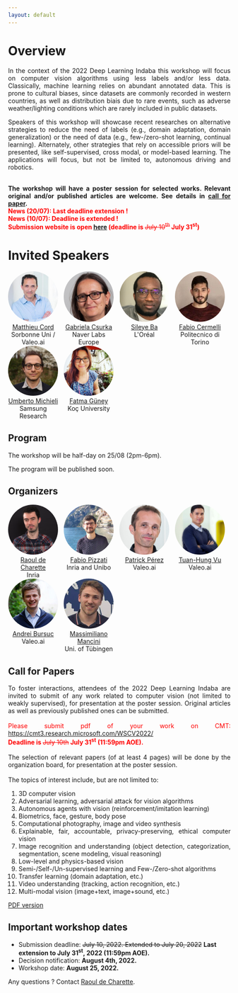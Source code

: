 ```yaml
---
layout: default
---
```

<style> 
.center {
  display: block;
  margin-left: auto;
  margin-right: auto;
  width: 75%;
} </style>

# Overview
<div style="text-align: justify">
  In the context of the 2022 Deep Learning Indaba this workshop will focus on computer vision algorithms using less labels and/or less data. 
Classically, machine learning relies on abundant annotated data. This is prone to cultural biases, since datasets are commonly recorded in western countries,  as well as distribution biais due to rare events, such as adverse weather/lighting conditions which are rarely included in public datasets.<br>

Speakers of this workshop will showcase recent researches on alternative strategies to reduce the need of labels (e.g., domain adaptation, domain generalization) or the need of data (e.g., few-/zero-shot learning, continual learning). Alternately, other strategies that rely on accessible priors will be presented, like self-supervised, cross modal, or model-based learning. The applications will focus, but not be limited to, autonomous driving and robotics.
<br><br>

<b>The workshop will have a poster session for selected works. Relevant original and/or published articles are welcome. See details in <a href="#call-for-papers">call for paper</a>.<br> 
<span style="color: red;">
News (20/07): Last deadline extension !<br>
News (10/07): Deadline is extended !<br>
Submission website is open <a href="https://cmt3.research.microsoft.com/WSCV2022/" target="_blank">here</a> (deadline is <span style="text-decoration: line-through; font-weight: normal;">July 10<sup>th</sup></span> July 31<sup>st</sup>)<br></span>
</b>
</div>

# Invited Speakers
<div style="display: flex">
  <div style="width:22.5%; text-align: center;">
    <a href="http://webia.lip6.fr/~cord/" target="_blank">
    <img alt="Matthieu Cord" src="pics/matthieu_cord.jpg" style ="border-radius: 50%; object-fit: cover; width = 100%; aspect-ratio: 1;">
    <br>
    Matthieu Cord</a><br>
    Sorbonne Uni / Valeo.ai
  </div>
  
  <div style="width:2.5%">
  </div>

  <div style="width:22.5%; text-align: center;">
    <a href="https://scholar.google.fr/citations?user=PXm1lPAAAAAJ" target="_blank">
    <img alt="Gabriela Csurka" src="pics/gabriela_csurka.jpg" style ="border-radius: 50%; object-fit: cover; width = 100%; aspect-ratio: 1;">
    <br>
    Gabriela Csurka</a><br>
    Naver Labs Europe
  </div>
  
  <div style="width:2.5%">
  </div>

  <div style="width:22.5%; text-align: center;">
    <a href="https://sites.google.com/site/sileyeoba/" target="_blank">
    <img alt="Sileye Ba" src="pics/sileye_ba.png" style ="border-radius: 50%; object-fit: cover; width = 100%; aspect-ratio: 1;">
    <br>
    Sileye Ba</a><br>
    L'Oréal
  </div>
  
  <div style="width:2.5%">
  </div>
  
  <div style="width:22.5%; text-align: center;">
    <a href="https://fcdl94.github.io/" target="_blank">
    <img alt="Fabio Cermelli" src="pics/fabio_cermelli.jpg" style ="border-radius: 50%; object-fit: cover; width = 100%; aspect-ratio: 1;">
    <br>
    Fabio Cermelli</a><br>
    Politecnico di Torino
  </div>
</div>
<div style="display: flex">
  <div style="width:22.5%; text-align: center;">
    <a href="https://umbertomichieli.github.io/" target="_blank">
    <img alt="Umberto Michieli" src="pics/umberto_michieli.jpg" style ="border-radius: 50%; object-fit: cover; width = 100%; aspect-ratio: 1;">
    <br>
    Umberto Michieli</a><br>
    Samsung Research
  </div>
  
  <div style="width:2.5%">
  </div>

  <div style="width:22.5%; text-align: center;">
    <a href="https://mysite.ku.edu.tr/fguney/" target="_blank">
    <img alt="Fatma G&uuml;ney" src="pics/fatma_guney.jpg" style ="border-radius: 50%; object-fit: cover; width = 100%; aspect-ratio: 1;">
    <br>
    Fatma G&uuml;ney</a><br>
    Koç University
  </div>
</div>

## Program
The workshop will be half-day on 25/08 (2pm-6pm).

The program will be published soon.

<!--
:

| Time (CET) | Event |
| ----- | ----- |
| 14:00 | Opening remarks (10 min) |
| 14:10 | Invited talk 1 (50 min) |
| 15:00 | Invited talk 2 (30 min) |
| 15:30 | Invited talk 3 (30 min) |
| 16:00 | coffee break   (10 min) |
| 16:10 | Poster session (50 min) |
| 17:00 | Invited talk 4 (30 min) |
| 17:30 | Invited talk 5 (30 min) |
| 18:00 | End of the workshop |
//-->

## Organizers
<div style="display: flex">
  <div style="width:22.5%; text-align: center;">
    <a href="https://team.inria.fr/rits/membres/raoul-de-charette/">
    <img alt="Raoul de Charette" src="pics/raoul_de-charette.png" style ="border-radius: 50%; object-fit: cover; width = 100%; aspect-ratio: 1;">
    <br>
    Raoul de Charette</a><br>
    Inria
  </div>
  
  <div style="width:2.5%">
  </div>

  <div style="width:22.5%; text-align: center;">
    <a href="https://fabvio.github.io/">
    <img alt="Fabio Pizzati" src="pics/fabio_pizzati.png" style ="border-radius: 50%; object-fit: cover; width = 100%; aspect-ratio: 1;">
    <br>
    Fabio Pizzati</a><br>
    Inria and Unibo
  </div>
  
  <div style="width:2.5%">
  </div>

  <div style="width:22.5%; text-align: center;">
    <a href="https://ptrckprz.github.io/">
    <img alt="Patrick Pérez" src="pics/patrick_perez.jpg" style ="border-radius: 50%; object-fit: cover; width = 100%; aspect-ratio: 1;">
    <br>
    Patrick Pérez</a><br>
    Valeo.ai
  </div>
  
  <div style="width:2.5%">
  </div>

  <div style="width:22.5%; text-align: center;">
    <a href="https://tuanhungvu.github.io/">
    <img alt="Tuan-Hung Vu" src="pics/tuan-hung_vu.jpg" style ="border-radius: 50%; object-fit: cover; width = 100%; aspect-ratio: 1;">
    <br>
    Tuan-Hung Vu</a><br>
    Valeo.ai
  </div>
</div>
<div style="display: flex">  
  <div style="width:22.5%; text-align: center;">
    <a href="https://abursuc.github.io/">
    <img alt="Andrei Bursuc" src="pics/andrei_bursuc.jpg" style ="border-radius: 50%; object-fit: cover; width = 100%; aspect-ratio: 1;">
    <br>
    Andrei Bursuc</a><br>
    Valeo.ai
  </div>
  
  <div style="width:2.5%">
  </div>

  <div style="width:22.5%; text-align: center;">
    <a href="https://mancinimassimiliano.github.io/">
    <img alt="Massimiliano Mancini" src="pics/massimiliano_mancini.jpg" style ="border-radius: 50%; object-fit: cover; width = 100%; aspect-ratio: 1;">
    <br>
    Massimiliano Mancini</a><br>
    Uni. of Tübingen
  </div>
</div>



## Call for Papers



<div style="text-align: justify">
To foster interactions, attendees of the 2022 Deep Learning Indaba are invited to submit of any work related to computer vision (not limited to weakly supervised), for presentation at the poster session. 
Original articles as well as previously published ones can be submitted.<br>
<br>
<span style="color:  red;">Please submit pdf of your work on CMT: <a href="https://cmt3.research.microsoft.com/WSCV2022/" target="_blank">https://cmt3.research.microsoft.com/WSCV2022/</a><br>
<b>Deadline is <span style="text-decoration: line-through; font-weight: normal;">July 10th</span> July 31<sup>st</sup> (11:59pm AOE).</b></span><br>

<br>
The selection of relevant papers (of at least 4 pages) will be done by the organization board, for presentation at the poster session.<br>
<br>
The topics of interest include, but are not limited to:

  <ol>
    <li>3D computer vision</li>
    <li>Adversarial learning, adversarial attack for vision algorithms</li>
    <li>Autonomous agents with vision (reinforcement/imitation learning)</li>
    <li>Biometrics, face, gesture, body pose</li>
    <li>Computational photography, image and video synthesis</li>   
    <li>Explainable, fair, accountable, privacy-preserving, ethical computer vision</li>
    <li>Image recognition and understanding (object detection, categorization, segmentation, scene modeling, visual reasoning)</li>
    <li>Low-level and physics-based vision</li>
    <li>Semi-/Self-/Un-supervised learning and Few-/Zero-shot algorithms</li>
    <li>Transfer learning (domain adaptation, etc.)</li>
    <li>Video understanding (tracking, action recognition, etc.)</li>
    <li>Multi-modal vision (image+text, image+sound, etc.)</li>
  </ol>
</div>
<a href="https://drive.google.com/file/d/1ktqInynvEBldBYn-bg9SfZXjU5EWb-L7/view?usp=sharing" target="_blank">PDF version</a>

## Important workshop dates
- Submission deadline: <span style="text-decoration: line-through; font-weight: normal;">July 10, 2022. Extended to July 20, 2022</span> <strong>Last extension to July 31<sup>st</sup>, 2022 (11:59pm AOE).</strong>
- Decision notification: <strong>August 4th, 2022.</strong>
- Workshop date: <strong>August 25, 2022.</strong><br>

Any questions ? Contact <a href="https://team.inria.fr/rits/membres/raoul-de-charette/">Raoul de Charette</a>.
